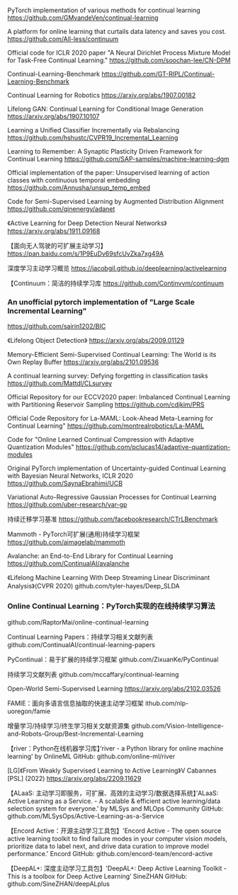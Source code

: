 PyTorch implementation of various methods for continual learning
https://github.com/GMvandeVen/continual-learning

A platform for online learning that curtails data latency and saves you cost.
https://github.com/All-less/continuum

Official code for ICLR 2020 paper "A Neural Dirichlet Process Mixture Model for Task-Free Continual Learning."
https://github.com/soochan-lee/CN-DPM

Continual-Learning-Benchmark
https://github.com/GT-RIPL/Continual-Learning-Benchmark

Continual Learning for Robotics
https://arxiv.org/abs/1907.00182

Lifelong GAN: Continual Learning for Conditional Image Generation
https://arxiv.org/abs/1907.10107

Learning a Unified Classifier Incrementally via Rebalancing
https://github.com/hshustc/CVPR19_Incremental_Learning

Learning to Remember: A Synaptic Plasticity Driven Framework for Continual Learning 
https://github.com/SAP-samples/machine-learning-dgm

Official implementation of the paper: Unsupervised learning of action classes with continuous temporal embedding
https://github.com/Annusha/unsup_temp_embed

Code for Semi-Supervised Learning by Augmented Distribution Alignment
https://github.com/qinenergy/adanet

《Active Learning for Deep Detection Neural Networks》
https://arxiv.org/abs/1911.09168

【面向无人驾驶的可扩展主动学习】
https://pan.baidu.com/s/1P9EuDv69sfcUvZka7xg49A

深度学习主动学习概览
https://jacobgil.github.io/deeplearning/activelearning

【Continuum：简洁的持续学习库
https://github.com/Continvvm/continuum

### An unofficial pytorch implementation of "Large Scale Incremental Learning"
https://github.com/sairin1202/BIC

《Lifelong Object Detection》
https://arxiv.org/abs/2009.01129

Memory-Efficient Semi-Supervised Continual Learning: The World is its Own Replay Buffer
https://arxiv.org/abs/2101.09536

A continual learning survey: Defying forgetting in classification tasks
https://github.com/Mattdl/CLsurvey

Official Repository for our ECCV2020 paper: Imbalanced Continual Learning with Partitioning Reservoir Sampling
https://github.com/cdjkim/PRS

Official Code Repository for La-MAML: Look-Ahead Meta-Learning for Continual Learning"
https://github.com/montrealrobotics/La-MAML

Code for "Online Learned Continual Compression with Adaptive Quantization Modules"
https://github.com/pclucas14/adaptive-quantization-modules

Original PyTorch implementation of Uncertainty-guided Continual Learning with Bayesian Neural Networks, ICLR 2020
https://github.com/SaynaEbrahimi/UCB

Variational Auto-Regressive Gaussian Processes for Continual Learning
https://github.com/uber-research/var-gp

持续迁移学习基准
https://github.com/facebookresearch/CTrLBenchmark

Mammoth - PyTorch可扩展(通用)持续学习框架 
https://github.com/aimagelab/mammoth

Avalanche: an End-to-End Library for Continual Learning
https://github.com/ContinualAI/avalanche

《Lifelong Machine Learning With Deep Streaming Linear Discriminant Analysis》(CVPR 2020) 
github.com/tyler-hayes/Deep_SLDA

### Online Continual Learning：PyTorch实现的在线持续学习算法
github.com/RaptorMai/online-continual-learning

Continual Learning Papers：持续学习相关文献列表
github.com/ContinualAI/continual-learning-papers

PyContinual：易于扩展的持续学习框架
github.com/ZixuanKe/PyContinual

持续学习文献列表
github.com/mccaffary/continual-learning

Open-World Semi-Supervised Learning
https://arxiv.org/abs/2102.03526

FAMIE：面向多语言信息抽取的快速主动学习框架
ithub.com/nlp-uoregon/famie

增量学习/持续学习/终生学习相关文献资源集
github.com/Vision-Intelligence-and-Robots-Group/Best-Incremental-Learning

【river：Python在线机器学习库】’river - a Python library for online machine learning' by OnlineML GitHub: github.com/online-ml/river

[LG]《From Weakly Supervised Learning to Active Learning》V Cabannes [PSL] (2022) 
https://arxiv.org/abs/2209.11629

【ALaaS: 主动学习即服务，可扩展、高效的主动学习/数据选择系统】’ALaaS: Active Learning as a Service. - A scalable & efficient active learning/data selection system for everyone.' by MLSys and MLOps Community GitHub: github.com/MLSysOps/Active-Learning-as-a-Service

【Encord Active：开源主动学习工具包】'Encord Active - The open source active learning toolkit to find failure modes in your computer vision models, prioritize data to label next, and drive data curation to improve model performance.' Encord GitHub: github.com/encord-team/encord-active

【DeepAL+: 深度主动学习工具包】'DeepAL+: Deep Active Learning Toolkit - This is a toolbox for Deep Active Learning’ SineZHAN GitHub: github.com/SineZHAN/deepALplus 